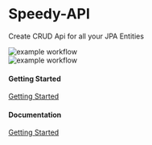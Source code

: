 # Speedy-API

Create CRUD Api for all your JPA Entities

![example workflow](https://github.com/SilentSamurai/Speedy-API/actions/workflows/main.yml/badge.svg)
<BR>
![example workflow](https://github.com/SilentSamurai/Speedy-API/actions/workflows/release.yml/badge.svg)

#### Getting Started

[Getting Started](https://silentsamurai.github.io/Speedy-API/#/getting-started)

#### Documentation

[Getting Started](https://silentsamurai.github.io/Speedy-API/)